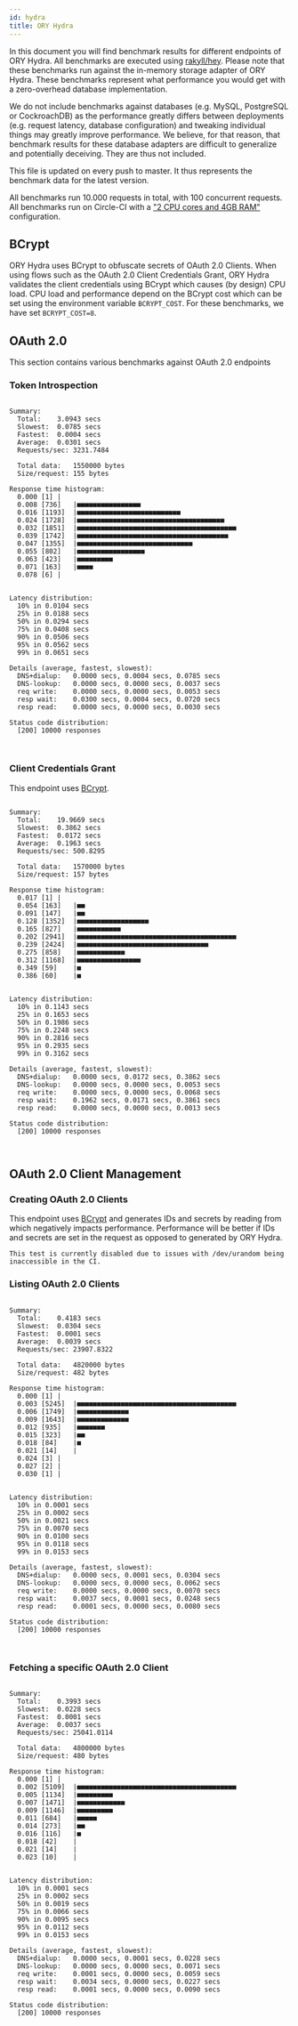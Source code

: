 ```yaml
---
id: hydra
title: ORY Hydra
---
```


In this document you will find benchmark results for different endpoints of ORY
Hydra. All benchmarks are executed using
[rakyll/hey](https://github.com/rakyll/hey). Please note that these benchmarks
run against the in-memory storage adapter of ORY Hydra. These benchmarks
represent what performance you would get with a zero-overhead database
implementation.

We do not include benchmarks against databases (e.g. MySQL, PostgreSQL or
CockroachDB) as the performance greatly differs between deployments (e.g.
request latency, database configuration) and tweaking individual things may
greatly improve performance. We believe, for that reason, that benchmark results
for these database adapters are difficult to generalize and potentially
deceiving. They are thus not included.

This file is updated on every push to master. It thus represents the benchmark
data for the latest version.

All benchmarks run 10.000 requests in total, with 100 concurrent requests. All
benchmarks run on Circle-CI with a
["2 CPU cores and 4GB RAM"](https://support.circleci.com/hc/en-us/articles/360000489307-Why-do-my-tests-take-longer-to-run-on-CircleCI-than-locally-)
configuration.

## BCrypt

ORY Hydra uses BCrypt to obfuscate secrets of OAuth 2.0 Clients. When using
flows such as the OAuth 2.0 Client Credentials Grant, ORY Hydra validates the
client credentials using BCrypt which causes (by design) CPU load. CPU load and
performance depend on the BCrypt cost which can be set using the environment
variable `BCRYPT_COST`. For these benchmarks, we have set `BCRYPT_COST=8`.

## OAuth 2.0

This section contains various benchmarks against OAuth 2.0 endpoints

### Token Introspection

```

Summary:
  Total:	3.0943 secs
  Slowest:	0.0785 secs
  Fastest:	0.0004 secs
  Average:	0.0301 secs
  Requests/sec:	3231.7484

  Total data:	1550000 bytes
  Size/request:	155 bytes

Response time histogram:
  0.000 [1]	|
  0.008 [736]	|■■■■■■■■■■■■■■■■
  0.016 [1193]	|■■■■■■■■■■■■■■■■■■■■■■■■■■
  0.024 [1728]	|■■■■■■■■■■■■■■■■■■■■■■■■■■■■■■■■■■■■■
  0.032 [1851]	|■■■■■■■■■■■■■■■■■■■■■■■■■■■■■■■■■■■■■■■■
  0.039 [1742]	|■■■■■■■■■■■■■■■■■■■■■■■■■■■■■■■■■■■■■■
  0.047 [1355]	|■■■■■■■■■■■■■■■■■■■■■■■■■■■■■
  0.055 [802]	|■■■■■■■■■■■■■■■■■
  0.063 [423]	|■■■■■■■■■
  0.071 [163]	|■■■■
  0.078 [6]	|


Latency distribution:
  10% in 0.0104 secs
  25% in 0.0188 secs
  50% in 0.0294 secs
  75% in 0.0408 secs
  90% in 0.0506 secs
  95% in 0.0562 secs
  99% in 0.0651 secs

Details (average, fastest, slowest):
  DNS+dialup:	0.0000 secs, 0.0004 secs, 0.0785 secs
  DNS-lookup:	0.0000 secs, 0.0000 secs, 0.0037 secs
  req write:	0.0000 secs, 0.0000 secs, 0.0053 secs
  resp wait:	0.0300 secs, 0.0004 secs, 0.0720 secs
  resp read:	0.0000 secs, 0.0000 secs, 0.0030 secs

Status code distribution:
  [200]	10000 responses



```

### Client Credentials Grant

This endpoint uses [BCrypt](#bcrypt).

```

Summary:
  Total:	19.9669 secs
  Slowest:	0.3862 secs
  Fastest:	0.0172 secs
  Average:	0.1963 secs
  Requests/sec:	500.8295

  Total data:	1570000 bytes
  Size/request:	157 bytes

Response time histogram:
  0.017 [1]	|
  0.054 [163]	|■■
  0.091 [147]	|■■
  0.128 [1352]	|■■■■■■■■■■■■■■■■■■
  0.165 [827]	|■■■■■■■■■■■
  0.202 [2941]	|■■■■■■■■■■■■■■■■■■■■■■■■■■■■■■■■■■■■■■■■
  0.239 [2424]	|■■■■■■■■■■■■■■■■■■■■■■■■■■■■■■■■■
  0.275 [858]	|■■■■■■■■■■■■
  0.312 [1168]	|■■■■■■■■■■■■■■■■
  0.349 [59]	|■
  0.386 [60]	|■


Latency distribution:
  10% in 0.1143 secs
  25% in 0.1653 secs
  50% in 0.1986 secs
  75% in 0.2248 secs
  90% in 0.2816 secs
  95% in 0.2935 secs
  99% in 0.3162 secs

Details (average, fastest, slowest):
  DNS+dialup:	0.0000 secs, 0.0172 secs, 0.3862 secs
  DNS-lookup:	0.0000 secs, 0.0000 secs, 0.0053 secs
  req write:	0.0000 secs, 0.0000 secs, 0.0068 secs
  resp wait:	0.1962 secs, 0.0171 secs, 0.3861 secs
  resp read:	0.0000 secs, 0.0000 secs, 0.0013 secs

Status code distribution:
  [200]	10000 responses



```

## OAuth 2.0 Client Management

### Creating OAuth 2.0 Clients

This endpoint uses [BCrypt](#bcrypt) and generates IDs and secrets by reading
from which negatively impacts performance. Performance will be better if IDs and
secrets are set in the request as opposed to generated by ORY Hydra.

```
This test is currently disabled due to issues with /dev/urandom being inaccessible in the CI.
```

### Listing OAuth 2.0 Clients

```

Summary:
  Total:	0.4183 secs
  Slowest:	0.0304 secs
  Fastest:	0.0001 secs
  Average:	0.0039 secs
  Requests/sec:	23907.8322

  Total data:	4820000 bytes
  Size/request:	482 bytes

Response time histogram:
  0.000 [1]	|
  0.003 [5245]	|■■■■■■■■■■■■■■■■■■■■■■■■■■■■■■■■■■■■■■■■
  0.006 [1749]	|■■■■■■■■■■■■■
  0.009 [1643]	|■■■■■■■■■■■■■
  0.012 [935]	|■■■■■■■
  0.015 [323]	|■■
  0.018 [84]	|■
  0.021 [14]	|
  0.024 [3]	|
  0.027 [2]	|
  0.030 [1]	|


Latency distribution:
  10% in 0.0001 secs
  25% in 0.0002 secs
  50% in 0.0021 secs
  75% in 0.0070 secs
  90% in 0.0100 secs
  95% in 0.0118 secs
  99% in 0.0153 secs

Details (average, fastest, slowest):
  DNS+dialup:	0.0000 secs, 0.0001 secs, 0.0304 secs
  DNS-lookup:	0.0000 secs, 0.0000 secs, 0.0062 secs
  req write:	0.0000 secs, 0.0000 secs, 0.0070 secs
  resp wait:	0.0037 secs, 0.0001 secs, 0.0248 secs
  resp read:	0.0001 secs, 0.0000 secs, 0.0080 secs

Status code distribution:
  [200]	10000 responses



```

### Fetching a specific OAuth 2.0 Client

```

Summary:
  Total:	0.3993 secs
  Slowest:	0.0228 secs
  Fastest:	0.0001 secs
  Average:	0.0037 secs
  Requests/sec:	25041.0114

  Total data:	4800000 bytes
  Size/request:	480 bytes

Response time histogram:
  0.000 [1]	|
  0.002 [5109]	|■■■■■■■■■■■■■■■■■■■■■■■■■■■■■■■■■■■■■■■■
  0.005 [1134]	|■■■■■■■■■
  0.007 [1471]	|■■■■■■■■■■■■
  0.009 [1146]	|■■■■■■■■■
  0.011 [684]	|■■■■■
  0.014 [273]	|■■
  0.016 [116]	|■
  0.018 [42]	|
  0.021 [14]	|
  0.023 [10]	|


Latency distribution:
  10% in 0.0001 secs
  25% in 0.0002 secs
  50% in 0.0019 secs
  75% in 0.0066 secs
  90% in 0.0095 secs
  95% in 0.0112 secs
  99% in 0.0153 secs

Details (average, fastest, slowest):
  DNS+dialup:	0.0000 secs, 0.0001 secs, 0.0228 secs
  DNS-lookup:	0.0000 secs, 0.0000 secs, 0.0071 secs
  req write:	0.0001 secs, 0.0000 secs, 0.0059 secs
  resp wait:	0.0034 secs, 0.0000 secs, 0.0227 secs
  resp read:	0.0001 secs, 0.0000 secs, 0.0090 secs

Status code distribution:
  [200]	10000 responses



```
